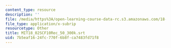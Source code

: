 ```yaml
---
content_type: resource
description: ''
file: /media/https%3A/open-learning-course-data-rc.s3.amazonaws.com/18-02sc-multivariable-calculus-fall-2010/7b5eaf1624fc770f6b8fca7483fd71f8_MIT18_02SCF10Rec_50_300k.srt
file_type: application/x-subrip
resourcetype: Other
title: MIT18_02SCF10Rec_50_300k.srt
uid: 7b5eaf16-24fc-770f-6b8f-ca7483fd71f8
---
```

